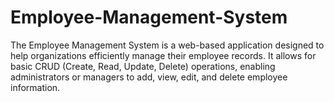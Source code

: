 # Employee-Management-System
The Employee Management System is a web-based application designed to help organizations efficiently manage their employee records. It allows for basic CRUD (Create, Read, Update, Delete) operations, enabling administrators or managers to add, view, edit, and delete employee information.
